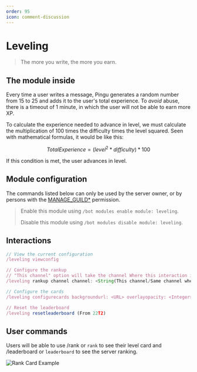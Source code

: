 ```yaml
---
order: 95
icon: comment-discussion
---
```


# Leveling
> The more you write, the more you earn.

## The module inside

Every time a user writes a message, Pingu generates a random number from 15 to 25 and adds it to the user's total experience. To _avoid_ abuse, there is a timeout of 1 minute, in which the user will not be able to earn more XP.

To calculate the experience needed to advance in level, we must calculate the multiplication of 100 times the difficulty times the level squared. Seen with mathematical formulas, it would be like this:

$$
Total Experience = (level^2 * difficulty) * 100
$$

If this condition is met, the user advances in level.

## Module configuration

The commands listed below can only be used by the server owner, or by persons with the [MANAGE_GUILD\*](https://discord.com/developers/docs/topics/permissions) permission.

> Enable this module using `/bot modules enable module: leveling`.
>
> Disable this module using `/bot modules disable module: leveling`.

## Interactions

```javascript
// View the current configuration
/leveling viewconfig

// Configure the rankup
// "This channel" option will take the channel Where this interaction is used as the rankup channel
/leveling rankup channel channel: <String(This channel/Same channel where message is sent/Send to user DM/Disabled)> message: <String> difficulty: <Integer>

// Configure the cards
/leveling configurecards backgroundurl: <URL> overlayopacity: <Integer> overlaycolor: <Hex Color>

// Reset the leaderboard
/leveling resetleaderboard (From 22T2)
```
## User commands

Users will be able to use /rank or `rank` to see their level card and /leaderboard or `leaderboard` to see the server ranking.

![Rank Card Example](https://cdn.discordapp.com/attachments/926103260111179836/928779386059104347/imCnpLagomxItWHwTgagZWgjrjxHQIpe.png)